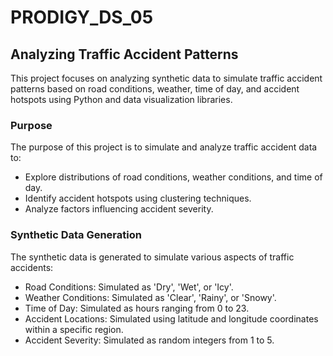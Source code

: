 # PRODIGY_DS_05
<h2>Analyzing Traffic Accident Patterns</h2>

This project focuses on analyzing synthetic data to simulate traffic accident patterns based on road conditions, weather, time of day, and accident hotspots using Python and data visualization libraries.

<h3>Purpose</h3>
The purpose of this project is to simulate and analyze traffic accident data to:

<ul>
  <li>Explore distributions of road conditions, weather conditions, and time of day.</li>
<li>Identify accident hotspots using clustering techniques.</li>
<li>Analyze factors influencing accident severity.</li>
</ul>

<h3>Synthetic Data Generation</h3>
The synthetic data is generated to simulate various aspects of traffic accidents:
<ul>
<li>Road Conditions: Simulated as 'Dry', 'Wet', or 'Icy'.</li>
<li>Weather Conditions: Simulated as 'Clear', 'Rainy', or 'Snowy'.</li>
<li>Time of Day: Simulated as hours ranging from 0 to 23.</li>
<li>Accident Locations: Simulated using latitude and longitude coordinates within a specific region.</li>
<li>Accident Severity: Simulated as random integers from 1 to 5.</li>
</ul>
